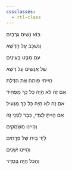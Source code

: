 ```yaml
---
cssclasses:
  - rtl-class
---
```

בּוֹא נָשִׁים גַּרְבַּיִם

וְנִשְׁכַּב עַל הַדֶּשֶׁא

עִם מַבָּט בָּעֵינַיִם

שֶׁל אֲנָשִׁים עַל דֶּשֶׁא

הָיִיתִי פּוֹתֵחַ אֶת הַדֶּלֶת

אִם זֶה לֹא הָיָה כָּל כָּךְ מַפְחִיד

אִם זֶה לֹא הָיָה כָּל כָּךְ מַגְעִיל

אִם הָיִיתָ לְצִדִּי, כְּבָר לִפְנֵי זֶה

וְהָיִינוּ מְשַׂחֲקִים

לְיַד בַּיִת שֶׁל פְּרָחִים

וְהָיִינוּ יְשֵׁנִים

וְהַכֹּל הָיָה בְּסֵדֶר